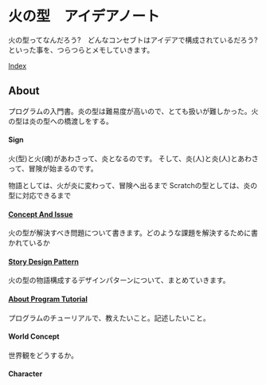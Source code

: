 # 火の型　アイデアノート

火の型ってなんだろう?　どんなコンセブトはアイデアで構成されているだろう?
といった事を、つらつらとメモしていきます。

[Index](SUMMARY.md)


## About
プログラムの入門書。炎の型は難易度が高いので、とても扱いが難しかった。火の型は炎の型への橋渡しをする。

#### Sign
火(型)と火(魂)があわさって、炎となるのです。
そして、炎(人)と炎(人)とあわさって、冒険が始まるのです。

物語としては、火が炎に変わって、冒険へ出るまで Scratchの型としては、炎の型に対応できるまで


#### [Concept And Issue](ConceptAndIssue.md)
火の型が解決すべき問題について書きます。どのような課題を解決するために書かれているか

#### [Story Design Pattern](StoryDesignPattern.md)
火の型の物語構成するデザインパターンについて、まとめていきます。

#### [About Program Tutorial](ProgramTutorialConcept.md)
プログラムのチューリアルで、教えたいこと。記述したいこと。

#### World Concept
世界観をどうするか。

#### Character








